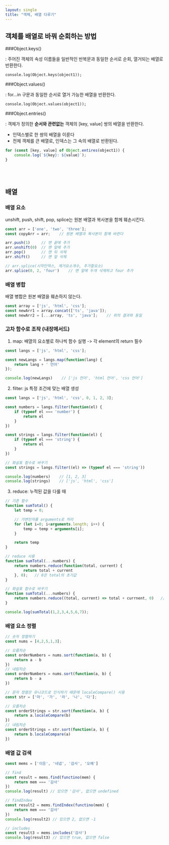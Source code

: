 ```yaml
---
layout: single
title: "객체, 배열 다루기"
---
```



## 객체를 배열로 바꿔 순회하는 방법

###Object.keys()

: 주어진 객체의 속성 이름들을 일반적인 반복문과 동일한 순서로 순회, 열거되는 배열로 반환한다.

`console.log(Object.keys(object1));`

###Object.values()

: for...in 구문과 동일한 순서로 열거 가능한 배열을 반환한다.

`console.log(Object.values(object1));`

###Object.entries()

: 객체가 정의한 **순서와 관련없는** 객체의 [key, value] 쌍의 배열을 반환한다.
- 인덱스별로 한 쌍의 배열을 이룬다
- 전체 객체를 큰 배열로, 인덱스는 그 속의 배열로 반환된다.

```js
for (const [key, value] of Object.entires(object1)) {
    console.log(`${key}: ${value}`);
}
```

<br><br>

## 배열

### 배열 요소

unshift, push, shift, pop, splice는 원본 배열과 복사본을 함께 훼손시킨다.

```js
const arr = ['one', 'two', 'three'];
const copyArr = arr;    // 원본 배열과 복사본이 함꼐 바뀐다

arr.push(1)     // 맨 끝에 추가
arr.unshift(0)  // 맨 앞에 추가
arr.pop()       // 맨 뒤 삭제
arr.shift()     // 맨 앞 삭제

// arr.splice(시작인덱스, 제거요소개수, 추가할요소)
arr.splice(0, 2, 'four')    // 맨 앞에 두개 삭제하고 four 추가
```

### 배열 병합

배열 병합은 원본 배열을 훼손하지 않는다.

```js
const array = ['js', 'html', 'css'];
const newArr1 = array.concat(['ts', 'java']);
const newArr2 = [...array, 'ts', 'java'];    // 위의 결과와 동일
```

### 고차 함수로 조작 (내장메서드)

1. map: 배열의 요소별로 하나씩 함수 실행 -> 각 element의 return 필수

```js
const langs = ['js', 'html', 'css'];

const newLangs = langs.map(function(lang) {
    return lang + ' 언어'
});

console.log(newLangs)    // ['js 언어', 'html 언어', 'css 언어']
```

2. filter: js 특정 조건에 맞는 배열 생성

```js
const langs = ['js', 'html', 'css', 0, 1, 2, 3];

const numbers = langs.filter(function(el) {
    if (typeof el === 'number') {
        return el
    }
})

const strings = langs.filter(function(el) {
    if (typeof el === 'string') {
        return el
    }
})

// 화살표 함수로 바꾸기
const strings = langs.filter((el) => (typeof el === 'string'))

console.log(numbers)    // [1, 2, 3]
console.log(strings)    // ['js', 'html', 'css']
```

3. reduce: 누적된 값을 다룰 때

```js
// 기존 함수
function sumTotal() {
    let temp = 0;

    // 가변인자를 arguments로 처리
    for (let i=0; i<arguments.length; i++) {
        temp = temp + arguments[i];
    }

    return temp
}

// reduce 사용
function sumTotal(...numbers) {
    return numbers.reduce(function(total, current) {
        return total + current
    }, 0);   // 0은 total의 초기값
}

// 화살표 함수로 바꾸기
function sumTotal(...numbers) {
    return numbers.reduce((total, current) => total + currnent, 0)   // 0은 total의 초기값
}

console.log(sumTotal(1,2,3,4,5,6,7));
```

### 배열 요소 정렬

```js
// 숫자 정렬하기
const nums = [4,2,5,1,3];

// 오름차순
const orderNumbers = nums.sort(function(a, b) {
    return a - b
})
// 내림차순
const orderNumbers = nums.sort(function(a, b) {
    return b - a
})
```

```js
// 문자 정렬은 유니코드로 인식하기 때문에 localeCompare() 사용
const str = ['마', '가', '라', '나', '다'];

// 오름차순
const orderStrings = str.sort(function(a, b) {
    return a.localeCompare(b)
})
// 내림차순
const orderStrings = str.sort(function(a, b) {
    return b.localeCompare(a)
})
```

### 배열 값 검색

```js
const mems = ['이응', '네넵', '감사', '오예']

// find
const result = mems.find(functino(mem) {
    return mem === '감사'
})
console.log(result) // 있으면 '감사', 없으면 undefined

// findIndex
const result2 = mems.findIndex(functino(mem) {
    return mem === '감사'
})
console.log(result2) // 있으면 2, 없으면 -1

// includes
const result3 = mems.includes('감사')
console.log(result3) // 있으면 true, 없으면 false
```